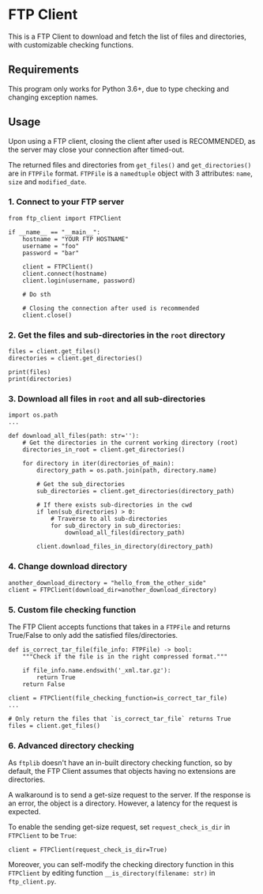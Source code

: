# FTP Client

This is a FTP Client to download and fetch the list of files and directories, with customizable checking functions.

## Requirements
This program only works for Python 3.6+, due to type checking and changing exception names.

## Usage
Upon using a FTP client, closing the client after used is RECOMMENDED, as the server may close your connection after timed-out.

The returned files and directories from `get_files()` and `get_directories()` are in `FTPFile` format. `FTPFile` is a `namedtuple` object with 3 attributes: `name`, `size` and `modified_date`.

### 1. Connect to your FTP server
```
from ftp_client import FTPClient

if __name__ == "__main__":
    hostname = "YOUR FTP HOSTNAME"
    username = "foo"
    password = "bar"

    client = FTPClient()
    client.connect(hostname)
    client.login(username, password)

    # Do sth

    # Closing the connection after used is recommended
    client.close()
```

### 2. Get the files and sub-directories in the `root` directory
```
files = client.get_files()
directories = client.get_directories()

print(files)
print(directories)
```

### 3. Download all files in `root` and all sub-directories
```
import os.path
...

def download_all_files(path: str=''):
    # Get the directories in the current working directory (root)
    directories_in_root = client.get_directories()

    for directory in iter(directories_of_main):
        directory_path = os.path.join(path, directory.name)

        # Get the sub_directories
        sub_directories = client.get_directories(directory_path)

        # If there exists sub-directories in the cwd
        if len(sub_directories) > 0:
            # Traverse to all sub-directories
            for sub_directory in sub_directories:
                download_all_files(directory_path)

        client.download_files_in_directory(directory_path)
```

### 4. Change download directory
```
another_download_directory = "hello_from_the_other_side"
client = FTPClient(download_dir=another_download_directory)
```

### 5. Custom file checking function
The FTP Client accepts functions that takes in a `FTPFile` and returns True/False to only add the satisfied files/directories.

```
def is_correct_tar_file(file_info: FTPFile) -> bool:
    """Check if the file is in the right compressed format."""

    if file_info.name.endswith('_xml.tar.gz'):
        return True
    return False

client = FTPClient(file_checking_function=is_correct_tar_file)
...

# Only return the files that `is_correct_tar_file` returns True
files = client.get_files()
```

### 6. Advanced directory checking
As `ftplib` doesn't have an in-built directory checking function, so by default, the FTP Client assumes that objects having no extensions are directories.

A walkaround is to send a get-size request to the server. If the response is an error, the object is a directory. However, a latency for the request is expected.

To enable the sending get-size request, set `request_check_is_dir` in `FTPClient` to be `True`:
```
client = FTPClient(request_check_is_dir=True)
```

Moreover, you can self-modify the checking directory function in this `FTPClient` by editing function `__is_directory(filename: str)` in `ftp_client.py`.
